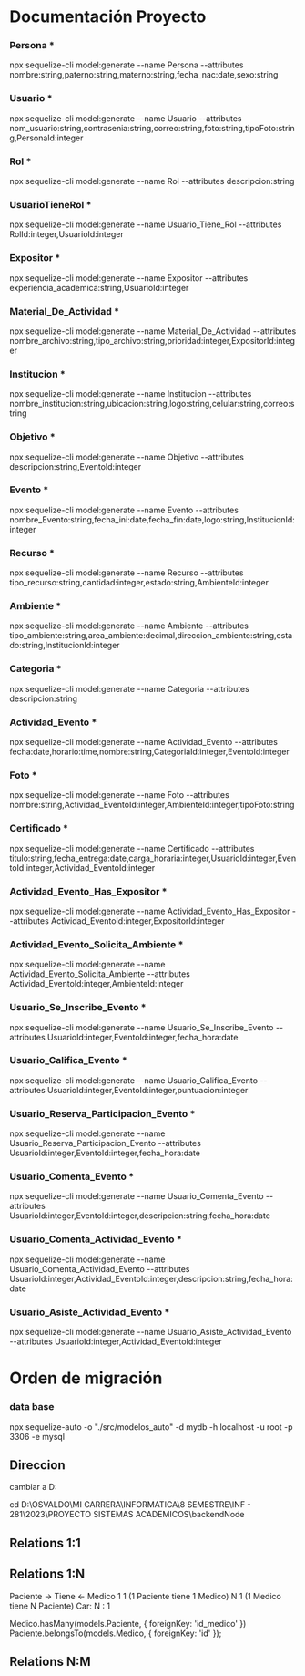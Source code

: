 # Documentación Proyecto

### Persona *
npx sequelize-cli model:generate --name Persona --attributes nombre:string,paterno:string,materno:string,fecha_nac:date,sexo:string

### Usuario *
npx sequelize-cli model:generate --name Usuario --attributes nom_usuario:string,contrasenia:string,correo:string,foto:string,tipoFoto:string,PersonaId:integer


### Rol * 
npx sequelize-cli model:generate --name Rol --attributes descripcion:string

### UsuarioTieneRol *
npx sequelize-cli model:generate --name Usuario_Tiene_Rol --attributes RolId:integer,UsuarioId:integer 

### Expositor *
npx sequelize-cli model:generate --name Expositor --attributes experiencia_academica:string,UsuarioId:integer 



### Material_De_Actividad *
npx sequelize-cli model:generate --name Material_De_Actividad --attributes nombre_archivo:string,tipo_archivo:string,prioridad:integer,ExpositorId:integer


### Institucion *
npx sequelize-cli model:generate --name Institucion --attributes nombre_institucion:string,ubicacion:string,logo:string,celular:string,correo:string

### Objetivo *
npx sequelize-cli model:generate --name Objetivo --attributes descripcion:string,EventoId:integer


### Evento *
npx sequelize-cli model:generate --name Evento --attributes nombre_Evento:string,fecha_ini:date,fecha_fin:date,logo:string,InstitucionId:integer


### Recurso *
npx sequelize-cli model:generate --name Recurso --attributes tipo_recurso:string,cantidad:integer,estado:string,AmbienteId:integer

### Ambiente *
npx sequelize-cli model:generate --name Ambiente --attributes tipo_ambiente:string,area_ambiente:decimal,direccion_ambiente:string,estado:string,InstitucionId:integer

### Categoria *
npx sequelize-cli model:generate --name Categoria --attributes descripcion:string

### Actividad_Evento *
npx sequelize-cli model:generate --name Actividad_Evento --attributes fecha:date,horario:time,nombre:string,CategoriaId:integer,EventoId:integer


### Foto *
npx sequelize-cli model:generate --name Foto --attributes nombre:string,Actividad_EventoId:integer,AmbienteId:integer,tipoFoto:string


### Certificado *
npx sequelize-cli model:generate --name Certificado --attributes titulo:string,fecha_entrega:date,carga_horaria:integer,UsuarioId:integer,EventoId:integer,Actividad_EventoId:integer


### Actividad_Evento_Has_Expositor *
npx sequelize-cli model:generate --name Actividad_Evento_Has_Expositor --attributes Actividad_EventoId:integer,ExpositorId:integer

### Actividad_Evento_Solicita_Ambiente *
npx sequelize-cli model:generate --name Actividad_Evento_Solicita_Ambiente --attributes Actividad_EventoId:integer,AmbienteId:integer

### Usuario_Se_Inscribe_Evento *
npx sequelize-cli model:generate --name Usuario_Se_Inscribe_Evento --attributes UsuarioId:integer,EventoId:integer,fecha_hora:date


### Usuario_Califica_Evento * 
npx sequelize-cli model:generate --name Usuario_Califica_Evento --attributes UsuarioId:integer,EventoId:integer,puntuacion:integer


### Usuario_Reserva_Participacion_Evento *
npx sequelize-cli model:generate --name Usuario_Reserva_Participacion_Evento --attributes UsuarioId:integer,EventoId:integer,fecha_hora:date


### Usuario_Comenta_Evento *
npx sequelize-cli model:generate --name Usuario_Comenta_Evento --attributes UsuarioId:integer,EventoId:integer,descripcion:string,fecha_hora:date

### Usuario_Comenta_Actividad_Evento *
npx sequelize-cli model:generate --name Usuario_Comenta_Actividad_Evento --attributes UsuarioId:integer,Actividad_EventoId:integer,descripcion:string,fecha_hora:date


### Usuario_Asiste_Actividad_Evento *
npx sequelize-cli model:generate --name Usuario_Asiste_Actividad_Evento --attributes UsuarioId:integer,Actividad_EventoId:integer



# Orden de migración















### data base
npx sequelize-auto -o "./src/modelos_auto" -d mydb -h localhost -u root -p 3306  -e mysql





## Direccion
cambiar a D:

cd D:\OSVALDO\MI CARRERA\INFORMATICA\8 SEMESTRE\INF - 281\2023\PROYECTO SISTEMAS ACADEMICOS\backendNode


## Relations 1:1

## Relations 1:N
Paciente -> Tiene <- Medico
       1             1 (1 Paciente tiene 1 Medico)
       N             1 (1 Medico tiene N Paciente)
Car:   N      :      1

Medico.hasMany(models.Paciente, {
       foreignKey: 'id_medico'
})
Paciente.belongsTo(models.Medico, {
       foreignKey: 'id'
});

## Relations N:M